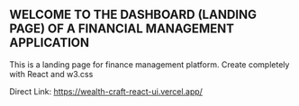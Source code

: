 ## WELCOME TO THE DASHBOARD (LANDING PAGE) OF A FINANCIAL MANAGEMENT APPLICATION


This is a landing page for finance management platform.
Create completely with React and w3.css

Direct Link: https://wealth-craft-react-ui.vercel.app/
